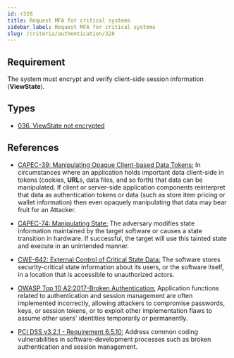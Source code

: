 ```yaml
---
id: r328
title: Request MFA for critical systems
sidebar_label: Request MFA for critical systems
slug: /criteria/authentication/328
---
```


## Requirement

The system must encrypt and verify
client-side session information (**ViewState**).

## Types

- [036. ViewState not encrypted](/types/036)

## References

- [CAPEC-39: Manipulating Opaque Client-based Data Tokens:](http://capec.mitre.org/data/definitions/39.html)
In circumstances where an application
holds important data client-side in tokens
(cookies, **URL**s, data files, and so forth)
that data can be manipulated.
If client or server-side application components
reinterpret that data
as authentication tokens or data
(such as store item pricing or wallet information)
then even opaquely manipulating that data
may bear fruit for an Attacker.

- [CAPEC-74: Manipulating State:](http://capec.mitre.org/data/definitions/74.html)
The adversary modifies state information maintained
by the target software
or causes a state transition in hardware.
If successful,
the target will use this tainted state
and execute in an unintended manner.

- [CWE-642: External Control of Critical State Data:](https://cwe.mitre.org/data/definitions/642.html)
The software stores security-critical state information
about its users,
or the software itself,
in a location that is accessible
to unauthorized actors.

- [OWASP Top 10 A2:2017-Broken Authentication:](https://owasp.org/www-project-top-ten/OWASP_Top_Ten_2017/Top_10-2017_A2-Broken_Authentication)
Application functions related to authentication
and session management
are often implemented incorrectly,
allowing attackers to compromise passwords, keys,
or session tokens,
or to exploit other implementation flaws
to assume other users' identities
temporarily or permanently.

- [PCI DSS v3.2.1 - Requirement 6.5.10:](https://www.pcisecuritystandards.org/documents/PCI_DSS_v3-2-1.pdf)
Address common coding vulnerabilities
in software-development processes
such as broken authentication
and session management.
